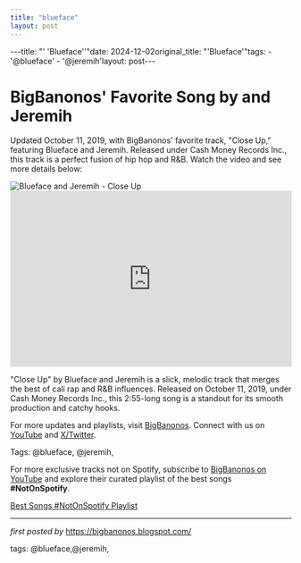 ```yaml
---
title: "blueface"
layout: post
---
```

---title: "' 'Blueface''"date: 2024-12-02original_title: "'Blueface'"tags:  - '@blueface'  - '@jeremih'layout: post---<!-- Post Title --><h1 >BigBanonos' Favorite Song by and Jeremih</h1> <!-- Introductory Text --><p >Updated October 11, 2019, with BigBanonos' favorite track, "Close Up," featuring Blueface and Jeremih. Released under Cash Money Records Inc., this track is a perfect fusion of hip hop and R&B. Watch the video and see more details below:</p> <!-- Featured Image --><div > <img src="https://i.ytimg.com/vi/-8hg_ftztI0/maxresdefault.jpg" alt="Blueface and Jeremih - Close Up" /></div> <!-- YouTube Video Embed --><div > <iframe width="100%" height="315" src="https://www.youtube.com/embed/-8hg_ftztI0" title="Blueface - Close Up ft. Jeremih (Official Video)" frameborder="0" allow="accelerometer; autoplay; clipboard-write; encrypted-media; gyroscope; picture-in-picture; web-share" referrerpolicy="strict-origin-when-cross-origin" allowfullscreen></iframe></div> <!-- Song Information --><div > <p>"Close Up" by Blueface and Jeremih is a slick, melodic track that merges the best of cali rap and R&B influences. Released on October 11, 2019, under Cash Money Records Inc., this 2:55-long song is a standout for its smooth production and catchy hooks.</p></div> <!-- Footer Links --><div > <p>For more updates and playlists, visit <a href="https://bigbanonos.blogspot.com/" target="_blank">BigBanonos</a>. Connect with us on <a href="https://www.youtube.com/@BigBanonos" target="_blank">YouTube</a> and <a href="https://x.com/bigbanonos" target="_blank">X/Twitter</a>.</p></div> <!-- Tags --><p >Tags: @blueface, @jeremih,</p><!--Subscribe and Playlist Links--><div>    <p>For more exclusive tracks not on Spotify, subscribe to <a href="https://www.youtube.com/@BigBanonos" target="_blank">BigBanonos on YouTube</a> and explore their curated playlist of the best songs <strong>#NotOnSpotify</strong>.</p>    <p><a href="https://www.youtube.com/playlist?list=PLtuNtuTatqI0kFahUCbtbfenC_ET5O_tr" target="_blank">Best Songs #NotOnSpotify Playlist<br /></a></p></div><hr /><p><em>first posted by</em> <a href="https://bigbanonos.blogspot.com/" rel="noopener" target="_new">https://bigbanonos.blogspot.com/</a></p><p>tags: @blueface,@jeremih,</p>